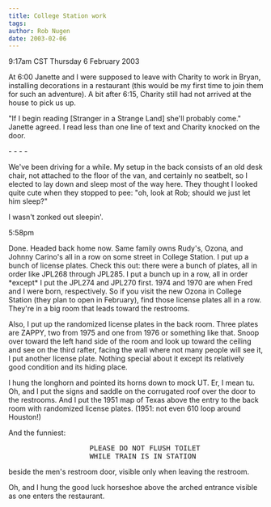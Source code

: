```yaml
---
title: College Station work
tags: 
author: Rob Nugen
date: 2003-02-06
---
```


<p class=date>9:17am CST Thursday 6 February 2003</p>

<p>At 6:00 Janette and I were supposed to leave with Charity to work
in Bryan, installing decorations in a restaurant (this would be my
first time to join them for such an adventure).  A bit after 6:15,
Charity still had not arrived at the house to pick us up.</p>

<p>"If I begin reading [Stranger in a Strange Land] she'll probably
come."  Janette agreed.  I read less than one line of text and Charity
knocked on the door.</p>

<p>- - - -</p>

<p>We've been driving for a while.  My setup in the back consists of
an old desk chair, not attached to the floor of the van, and certainly
no seatbelt, so I elected to lay down and sleep most of the way here.
They thought I looked quite cute when they stopped to pee: "oh, look
at Rob; should we just let him sleep?"</p>

<p>I wasn't zonked out sleepin'.</p>

<p class=date>5:58pm</p>

<p>Done.  Headed back home now.  Same family owns Rudy's, Ozona, and
Johnny Carino's all in a row on some street in College Station.  I put
up a bunch of license plates.  Check this out: there were a bunch of
plates, all in order like JPL268 through JPL285.  I put a bunch up in
a row, all in order *except* I put the JPL274 and JPL270 first.  1974
and 1970 are when Fred and I were born, respectively.  So if you visit
the new Ozona in College Station (they plan to open in February), find
those license plates all in a row.  They're in a big room that leads
toward the restrooms.</p>

<p>Also, I put up the randomized license plates in the back room.
Three plates are ZAPPY, two from 1975 and one from 1976 or something
like that.  Snoop over toward the left hand side of the room and look
up toward the ceiling and see on the third rafter, facing the wall
where not many people will see it, I put another license plate.
Nothing special about it except its relatively good condition and its
hiding place.</p>

<p>I hung the longhorn and pointed its horns down to mock UT.  Er, I
mean tu.  Oh, and I put the signs and saddle on the corrugated roof
over the door to the restrooms.  And I put the 1951 map of Texas above
the entry to the back room with randomized license plates.  (1951: not
even 610 loop around Houston!)</p>

<p>And the funniest:</p>

<pre>
                   PLEASE DO NOT FLUSH TOILET 
                   WHILE TRAIN IS IN STATION
</pre>

<p>beside the men's restroom door, visible only when leaving the
restroom.</p>

<p>Oh, and I hung the good luck horseshoe above the arched entrance
visible as one enters the restaurant.</p>

